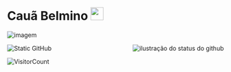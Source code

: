# Cauã Belmino <img src="https://github.com/TheDudeThatCode/TheDudeThatCode/blob/master/Assets/Medal.gif" width="30px">

![imagem](https://github.com/TheDudeThatCode/TheDudeThatCode/blob/master/Assets/Developer.gif)

<img align='right' src="https://github-readme-stats.vercel.app/api?username=CauaBelmino&show_icons=true&title_color=ff5757&text_color=af552e&icon_color=783c00&bg_color=f8efd4&cache_seconds=2300" alt="ilustração do status do github">

<img src="https://img.shields.io/static/v1?label=Overview&message=CauaBelmino&color=ee4040&style=for-the-badge&logo=GitHub" alt="Static GitHub">

![VisitorCount](https://profile-counter.glitch.me/{CauaBelmino}/count.svg) 
